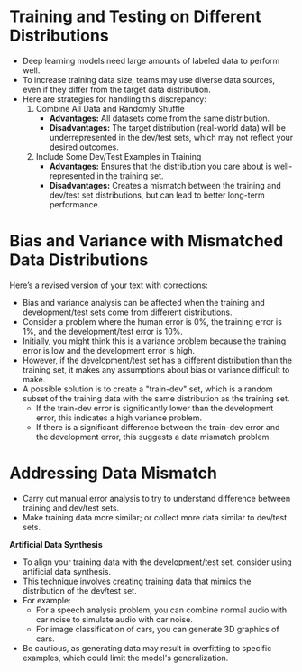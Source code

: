 # Training and Testing on Different Distributions

 - Deep learning models need large amounts of labeled data to perform well.
 - To increase training data size, teams may use diverse data sources, even if they differ from the target data distribution.
 - Here are strategies for handling this discrepancy:
    1. Combine All Data and Randomly Shuffle
        - **Advantages:** All datasets come from the same distribution.
        - **Disadvantages:** The target distribution (real-world data) will be underrepresented in the dev/test sets, which may not reflect your desired outcomes.
    2. Include Some Dev/Test Examples in Training
        - **Advantages:** Ensures that the distribution you care about is well-represented in the training set.
        - **Disadvantages:** Creates a mismatch between the training and dev/test set distributions, but can lead to better long-term performance.

# Bias and Variance with Mismatched Data Distributions

Here’s a revised version of your text with corrections:

 - Bias and variance analysis can be affected when the training and development/test sets come from different distributions.
 - Consider a problem where the human error is 0%, the training error is 1%, and the development/test error is 10%.
 - Initially, you might think this is a variance problem because the training error is low and the development error is high.
 - However, if the development/test set has a different distribution than the training set, it makes any assumptions about bias or variance difficult to make.
 - A possible solution is to create a "train-dev" set, which is a random subset of the training data with the same distribution as the training set.
    - If the train-dev error is significantly lower than the development error, this indicates a high variance problem.
    - If there is a significant difference between the train-dev error and the development error, this suggests a data mismatch problem.

# Addressing Data Mismatch

 - Carry out manual error analysis to try to understand  difference between training and dev/test sets.
 - Make training data more similar; or collect more data similar to dev/test sets.

**Artificial Data Synthesis**

 - To align your training data with the development/test set, consider using artificial data synthesis. 
 - This technique involves creating training data that mimics the distribution of the dev/test set. 
 - For example:
    - For a speech analysis problem, you can combine normal audio with car noise to simulate audio with car noise.
    - For image classification of cars, you can generate 3D graphics of cars.
 - Be cautious, as generating data may result in overfitting to specific examples, which could limit the model's generalization.